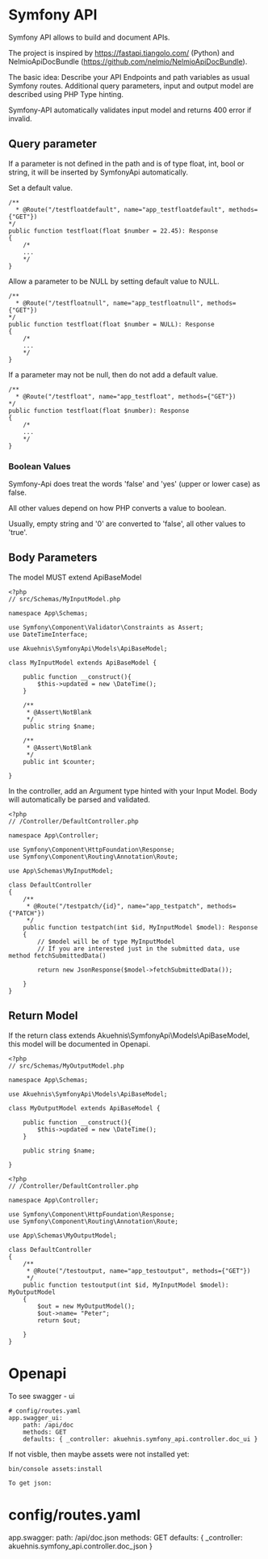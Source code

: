 # Symfony API

Symfony API allows to build and document APIs.

The project is inspired by https://fastapi.tiangolo.com/ (Python) and NelmioApiDocBundle (https://github.com/nelmio/NelmioApiDocBundle).

The basic idea: Describe your API Endpoints and path variables as usual Symfony routes. 
Additional query parameters, input and output model are described using PHP Type hinting.

Symfony-API automatically validates input model and returns 400 error if invalid.


## Query parameter

If a parameter is not defined in the path and is of type float, int, bool or string, 
it will be inserted by SymfonyApi automatically.

Set a default value.

```
/**
  * @Route("/testfloatdefault", name="app_testfloatdefault", methods={"GET"})
*/
public function testfloat(float $number = 22.45): Response
{
    /* 
    ...
    */
}
```

Allow a parameter to be NULL by setting default value to NULL.

```
/**
  * @Route("/testfloatnull", name="app_testfloatnull", methods={"GET"})
*/
public function testfloat(float $number = NULL): Response
{
    /* 
    ...
    */
}
```

If a parameter may not be null, then do not add a default value.

```
/**
  * @Route("/testfloat", name="app_testfloat", methods={"GET"})
*/
public function testfloat(float $number): Response
{
    /* 
    ...
    */
}
```

### Boolean Values

Symfony-Api does treat the words 'false' and 'yes' (upper or lower case) as false. 

All other values depend on how PHP converts a value to boolean. 

Usually, empty string and '0' are converted to 'false', all other values to 'true'.


## Body Parameters

The model MUST extend ApiBaseModel

```
<?php
// src/Schemas/MyInputModel.php

namespace App\Schemas;

use Symfony\Component\Validator\Constraints as Assert;
use DateTimeInterface;

use Akuehnis\SymfonyApi\Models\ApiBaseModel;

class MyInputModel extends ApiBaseModel {

    public function __construct(){
        $this->updated = new \DateTime();
    }

    /**
     * @Assert\NotBlank
     */
    public string $name;

    /**
     * @Assert\NotBlank
     */
    public int $counter;

}
```

In the controller, add an Argument type hinted with your Input Model. Body will automatically be
parsed and validated.

```
<?php
// /Controller/DefaultController.php

namespace App\Controller;

use Symfony\Component\HttpFoundation\Response;
use Symfony\Component\Routing\Annotation\Route;

use App\Schemas\MyInputModel;

class DefaultController
{
    /**
     * @Route("/testpatch/{id}", name="app_testpatch", methods={"PATCH"})
     */
    public function testpatch(int $id, MyInputModel $model): Response
    {
        // $model will be of type MyInputModel
        // If you are interested just in the submitted data, use method fetchSubmittedData()

        return new JsonResponse($model->fetchSubmittedData());

    }
}

```

## Return Model

If the return class extends Akuehnis\SymfonyApi\Models\ApiBaseModel, this model will 
be documented in Openapi.


```
<?php
// src/Schemas/MyOutputModel.php

namespace App\Schemas;

use Akuehnis\SymfonyApi\Models\ApiBaseModel;

class MyOutputModel extends ApiBaseModel {

    public function __construct(){
        $this->updated = new \DateTime();
    }

    public string $name;

}
```

```
<?php
// /Controller/DefaultController.php

namespace App\Controller;

use Symfony\Component\HttpFoundation\Response;
use Symfony\Component\Routing\Annotation\Route;

use App\Schemas\MyOutputModel;

class DefaultController
{
    /**
     * @Route("/testoutput, name="app_testoutput", methods={"GET"})
     */
    public function testoutput(int $id, MyInputModel $model): MyOutputModel
    {
        $out = new MyOutputModel();
        $out->name= "Peter";
        return $out;

    }
}

```


# Openapi

To see swagger - ui

```
# config/routes.yaml
app.swagger_ui:
    path: /api/doc
    methods: GET
    defaults: { _controller: akuehnis.symfony_api.controller.doc_ui }

```

If not visble, then maybe assets were not installed yet:

```
bin/console assets:install

To get json:
```
# config/routes.yaml
app.swagger:
    path: /api/doc.json
    methods: GET
    defaults: { _controller: akuehnis.symfony_api.controller.doc_json }
```

